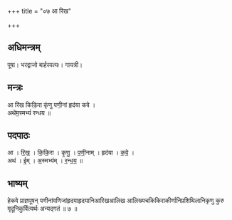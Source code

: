 +++
title = "०७ आ रिख"

+++
## अधिमन्त्रम्
पूषा। भरद्वाजो बार्हस्पत्यः। गायत्री।

## मन्त्रः
आ रि॑ख किकि॒रा कृ॑णु पणी॒नां हृद॑या कवे ।  
अथे॑म॒स्मभ्यं॑ रन्धय ॥

## पदपाठः
आ । रि॒ख॒ । कि॒कि॒रा । कृ॒णु॒ । प॒णी॒नाम् । हृद॑या । क॒वे॒ ।  
अथ॑ । ई॒म् । अ॒स्मभ्य॑म् । र॒न्ध॒य॒ ॥

## भाष्यम्
हेकवे प्राज्ञपूषन् पणीनांवणिजांहृदयाहृदयानिआरिखआलिख आलिख्यचकिकिराकीर्णानिप्रशिथिलानिकृणु कुरु मृदूनिकुर्वित्यर्थः अन्यद्गतं ॥ ७ ॥